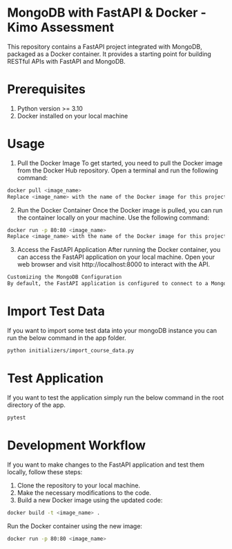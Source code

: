 # MongoDB with FastAPI & Docker - Kimo Assessment
This repository contains a FastAPI project integrated with MongoDB, packaged as a Docker container. It provides a starting point for building RESTful APIs with FastAPI and MongoDB.

# Prerequisites
1. Python version >= 3.10
2. Docker installed on your local machine


# Usage

1. Pull the Docker Image
To get started, you need to pull the Docker image from the Docker Hub repository. Open a terminal and run the following command:

```bash
docker pull <image_name>
Replace <image_name> with the name of the Docker image for this project. In this case, the image name is kimo-assessment.
```

2. Run the Docker Container
Once the Docker image is pulled, you can run the container locally on your machine. Use the following command:

```bash
docker run -p 80:80 <image_name>
Replace <image_name> with the name of the Docker image for this project, which is kimo-assessment.
```


3. Access the FastAPI Application
After running the Docker container, you can access the FastAPI application on your local machine. Open your web browser and visit http://localhost:8000 to interact with the API.

```bash
Customizing the MongoDB Configuration
By default, the FastAPI application is configured to connect to a MongoDB database. If you want to customize the MongoDB configuration, you can modify the app.py file located in the app directory. Look for the MongoDB connection settings and update them according to your MongoDB instance.
```

# Import Test Data
If you want to import some test data into your mongoDB instance you can run the below command in the app folder.
```bash
python initializers/import_course_data.py
```

# Test Application
If you want to test the application simply run the below command in the root directory of the app.

```bash
pytest
```

# Development Workflow
If you want to make changes to the FastAPI application and test them locally, follow these steps:

1. Clone the repository to your local machine.
2. Make the necessary modifications to the code.
3. Build a new Docker image using the updated code:

```bash
docker build -t <image_name> .
```

Run the Docker container using the new image:
```bash
docker run -p 80:80 <image_name>
```
